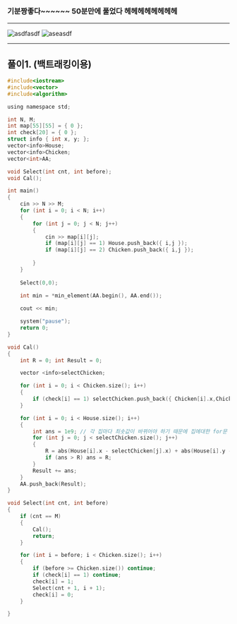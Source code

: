 ### 기분짱좋다~~~~~~ 50분만에 풀었다 헤헤헤헤헤헤헤헤
-------------------------------------------------------------------------------------------------------------

![asdfasdf](https://user-images.githubusercontent.com/29946480/66102296-d62fa500-e5ec-11e9-8298-dfd0dc6c7e0f.JPG)
![aseasdf](https://user-images.githubusercontent.com/29946480/66102297-d62fa500-e5ec-11e9-9acb-a668c20ea2a5.JPG)

-------------------------------------------------------------------------------------------------------------
## 풀이1. (백트래킹이용)

```c
#include<iostream>
#include<vector>
#include<algorithm>

using namespace std;

int N, M;
int map[55][55] = { 0 };
int check[20] = { 0 };
struct info { int x, y; };
vector<info>House;
vector<info>Chicken;
vector<int>AA;

void Select(int cnt, int before);
void Cal();

int main()
{
	cin >> N >> M;
	for (int i = 0; i < N; i++)
	{
		for (int j = 0; j < N; j++)
		{
			cin >> map[i][j];
			if (map[i][j] == 1) House.push_back({ i,j });
			if (map[i][j] == 2) Chicken.push_back({ i,j });
			
		}
	}
	 
	Select(0,0);
	
	int min = *min_element(AA.begin(), AA.end());

	cout << min;

	system("pause");
	return 0;
}

void Cal()
{
	int R = 0; int Result = 0;

	vector <info>selectChicken;

	for (int i = 0; i < Chicken.size(); i++)
	{
		if (check[i] == 1) selectChicken.push_back({ Chicken[i].x,Chicken[i].y });
	}

	for (int i = 0; i < House.size(); i++)
	{
		int ans = 1e9; // 각 집마다 최솟값이 바뀌어야 하기 때문에 집에대한 for문 안에 처음에 기준이 되는 ans값을 설정해줘야함!
		for (int j = 0; j < selectChicken.size(); j++)
		{
			R = abs(House[i].x - selectChicken[j].x) + abs(House[i].y - selectChicken[j].y);
			if (ans > R) ans = R;
		}
		Result += ans;
	}
	AA.push_back(Result);
}

void Select(int cnt, int before)
{
	if (cnt == M)
	{
		Cal();
		return;
	}

	for (int i = before; i < Chicken.size(); i++)
	{
		if (before >= Chicken.size()) continue;
		if (check[i] == 1) continue;
		check[i] = 1;
		Select(cnt + 1, i + 1);
		check[i] = 0;
	}

}
```

